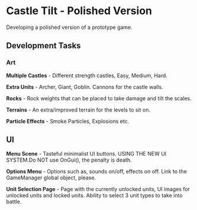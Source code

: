 # Castle Tilt - Polished Version
Developing a polished version of a prototype game.

## Development Tasks
### Art

**Multiple Castles** - Different strength castles, Easy, Medium, Hard.

**Extra Units** - Archer, Giant, Goblin. Cannons for the castle walls.

**Rocks** - Rock weights that can be placed to take damage and tilt the scales.

**Terrains** - An extra/improved terrain for the levels to sit on.

**Particle Effects** - Smoke Particles, Explosions etc.

## UI

**Menu Scene** - Tasteful minimalist UI buttons. USING THE NEW UI SYSTEM.Do NOT use OnGui(), the penalty is death.

**Options Menu** - Options such as, sounds on/off, effects on off. Link to the GameManager global object, please.

**Unit Selection Page** - Page with the currently unlocked units, UI images for unlocked units and locked units. Ability to select 3 unit types to take into battle.

